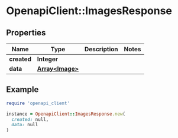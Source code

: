 # OpenapiClient::ImagesResponse

## Properties

| Name | Type | Description | Notes |
| ---- | ---- | ----------- | ----- |
| **created** | **Integer** |  |  |
| **data** | [**Array&lt;Image&gt;**](Image.md) |  |  |

## Example

```ruby
require 'openapi_client'

instance = OpenapiClient::ImagesResponse.new(
  created: null,
  data: null
)
```

